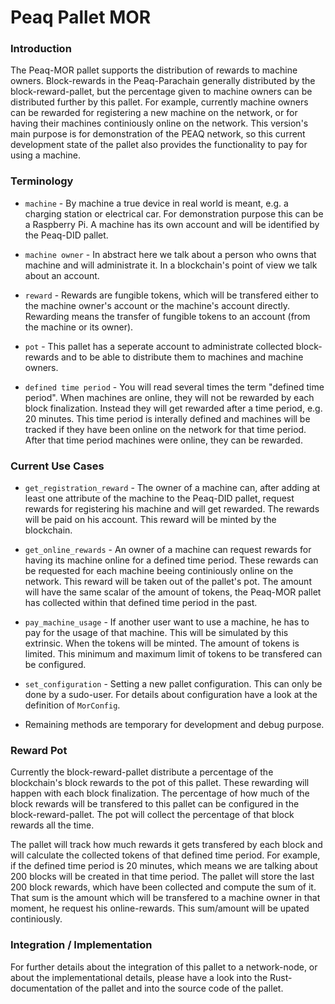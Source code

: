 # Peaq Pallet MOR

### Introduction

The Peaq-MOR pallet supports the distribution of rewards to machine owners. Block-rewards in the Peaq-Parachain generally distributed by the block-reward-pallet, but the percentage given to machine owners can be distributed further by this pallet. For example, currently machine owners can be rewarded for registering a new machine on the network, or for having their machines continiously online on the network. This version's main purpose is for demonstration of the PEAQ network, so this current development state of the pallet also provides the functionality to pay for using a machine.

### Terminology

- `machine` - By machine a true device in real world is meant, e.g. a charging station or electrical car. For demonstration purpose this can be a Raspberry Pi. A machine has its own account and will be identified by the Peaq-DID pallet.

- `machine owner` - In abstract here we talk about a person who owns that machine and will administrate it. In a blockchain's point of view we talk about an account.

- `reward` - Rewards are fungible tokens, which will be transfered either to the machine owner's account or the machine's account directly. Rewarding means the transfer of fungible tokens to an account (from the machine or its owner).

- `pot` - This pallet has a seperate account to administrate collected block-rewards and to be able to distribute them to machines and machine owners.

- `defined time period` - You will read several times the term "defined time period". When machines are online, they will not be rewarded by each block finalization. Instead they will get rewarded after a time period, e.g. 20 minutes. This time period is interally defined and machines will be tracked if they have been online on the network for that time period. After that time period machines were online, they can be rewarded.

### Current Use Cases

- `get_registration_reward` - The owner of a machine can, after adding at least one attribute of the machine to the Peaq-DID pallet, request rewards for registering his machine and will get rewarded. The rewards will be paid on his account. This reward will be minted by the blockchain.

- `get_online_rewards` - An owner of a machine can request rewards for having its machine online for a defined time period. These rewards can be requested for each machine beeing continiously online on the network. This reward will be taken out of the pallet's pot. The amount will have the same scalar of the amount of tokens, the Peaq-MOR pallet has collected within that defined time period in the past.

- `pay_machine_usage` - If another user want to use a machine, he has to pay for the usage of that machine. This will be simulated by this extrinsic. When the tokens will be minted. The amount of tokens is limited. This minimum and maximum limit of tokens to be transfered can be configured.

- `set_configuration` - Setting a new pallet configuration. This can only be done by a sudo-user. For details about configuration have a look at the definition of `MorConfig`.

- Remaining methods are temporary for development and debug purpose.

### Reward Pot

Currently the block-reward-pallet distribute a percentage of the blockchain's block rewards to the pot of this pallet. These rewarding will happen with each block finalization. The percentage of how much of the block rewards will be transfered to this pallet can be configured in the block-reward-pallet. The pot will collect the percentage of that block rewards all the time.

The pallet will track how much rewards it gets transfered by each block and will calculate the collected tokens of that defined time period. For example, if the defined time period is 20 minutes, which means we are talking about 200 blocks will be created in that time period. The pallet will store the last 200 block rewards, which have been collected and compute the sum of it. That sum is the amount which will be transfered to a machine owner in that moment, he request his online-rewards. This sum/amount will be upated continiously.

### Integration / Implementation

For further details about the integration of this pallet to a network-node, or about the implementational details, please have a look into the Rust-documentation of the pallet and into the source code of the pallet.